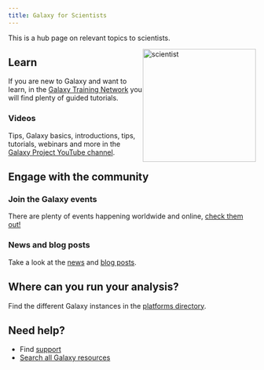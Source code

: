 ```yaml
---
title: Galaxy for Scientists
---
```


This is a hub page on relevant topics to scientists.

<img src="/images/undraw-illustrations/scientist.svg" alt="scientist" style="width:230px; float:right;"/>

## Learn

If you are new to Galaxy and want to learn, in the [Galaxy Training Network](https://training.galaxyproject.org/) you will find plenty of guided tutorials.

### Videos
Tips, Galaxy basics, introductions, tips, tutorials, webinars and more in the [Galaxy Project YouTube channel](https://www.youtube.com/c/GalaxyProject).

## Engage with the community
### Join the Galaxy events

There are plenty of events happening worldwide and online, [check them out!](/events/)

### News and blog posts

Take a look at the [news](/news/) and [blog posts](/blog/).

## Where can you run your analysis?

Find the different Galaxy instances in the [platforms directory](/use/).

## Need help?

- Find [support](/support/)
- [Search all Galaxy resources](/search/)



